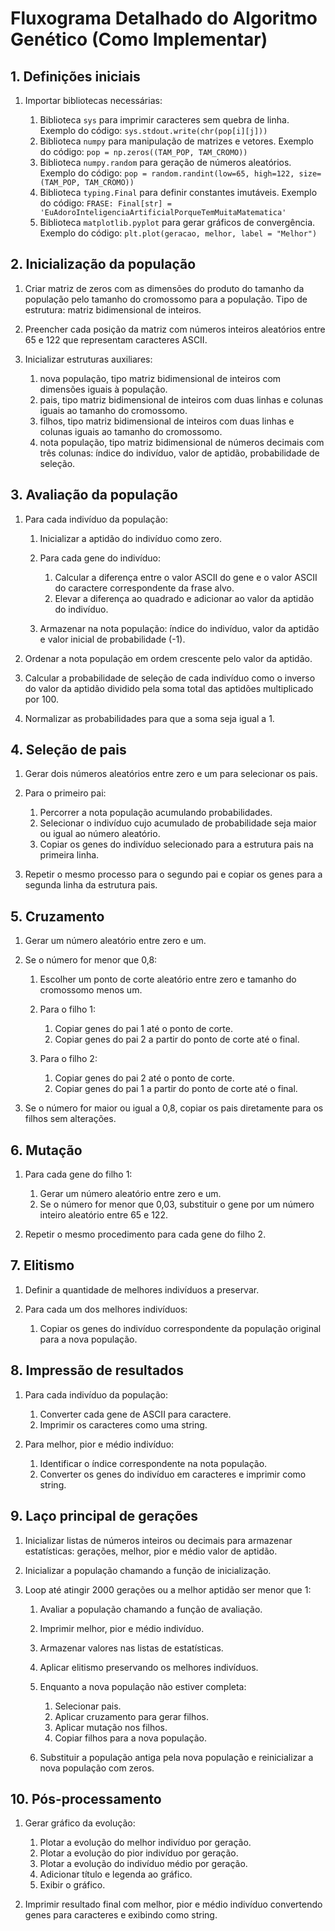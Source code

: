 # Fluxograma Detalhado do Algoritmo Genético (Como Implementar)

## 1. Definições iniciais

1. Importar bibliotecas necessárias:

   1. Biblioteca `sys` para imprimir caracteres sem quebra de linha. Exemplo do código: `sys.stdout.write(chr(pop[i][j]))`
   2. Biblioteca `numpy` para manipulação de matrizes e vetores. Exemplo do código: `pop = np.zeros((TAM_POP, TAM_CROMO))`
   3. Biblioteca `numpy.random` para geração de números aleatórios. Exemplo do código: `pop = random.randint(low=65, high=122, size=(TAM_POP, TAM_CROMO))`
   4. Biblioteca `typing.Final` para definir constantes imutáveis. Exemplo do código: `FRASE: Final[str] = 'EuAdoroInteligenciaArtificialPorqueTemMuitaMatematica'`
   5. Biblioteca `matplotlib.pyplot` para gerar gráficos de convergência. Exemplo do código: `plt.plot(geracao, melhor, label = "Melhor")`

## 2. Inicialização da população

1. Criar matriz de zeros com as dimensões do produto do tamanho da população pelo tamanho do cromossomo para a população. Tipo de estrutura: matriz bidimensional de inteiros.
2. Preencher cada posição da matriz com números inteiros aleatórios entre 65 e 122 que representam caracteres ASCII.
3. Inicializar estruturas auxiliares:

   1. nova população, tipo matriz bidimensional de inteiros com dimensões iguais à população.
   2. pais, tipo matriz bidimensional de inteiros com duas linhas e colunas iguais ao tamanho do cromossomo.
   3. filhos, tipo matriz bidimensional de inteiros com duas linhas e colunas iguais ao tamanho do cromossomo.
   4. nota população, tipo matriz bidimensional de números decimais com três colunas: índice do indivíduo, valor de aptidão, probabilidade de seleção.

## 3. Avaliação da população

1. Para cada indivíduo da população:

   1. Inicializar a aptidão do indivíduo como zero.
   2. Para cada gene do indivíduo:

      1. Calcular a diferença entre o valor ASCII do gene e o valor ASCII do caractere correspondente da frase alvo.
      2. Elevar a diferença ao quadrado e adicionar ao valor da aptidão do indivíduo.
   3. Armazenar na nota população: índice do indivíduo, valor da aptidão e valor inicial de probabilidade (-1).
2. Ordenar a nota população em ordem crescente pelo valor da aptidão.
3. Calcular a probabilidade de seleção de cada indivíduo como o inverso do valor da aptidão dividido pela soma total das aptidões multiplicado por 100.
4. Normalizar as probabilidades para que a soma seja igual a 1.

## 4. Seleção de pais

1. Gerar dois números aleatórios entre zero e um para selecionar os pais.
2. Para o primeiro pai:

   1. Percorrer a nota população acumulando probabilidades.
   2. Selecionar o indivíduo cujo acumulado de probabilidade seja maior ou igual ao número aleatório.
   3. Copiar os genes do indivíduo selecionado para a estrutura pais na primeira linha.
3. Repetir o mesmo processo para o segundo pai e copiar os genes para a segunda linha da estrutura pais.

## 5. Cruzamento

1. Gerar um número aleatório entre zero e um.
2. Se o número for menor que 0,8:

   1. Escolher um ponto de corte aleatório entre zero e tamanho do cromossomo menos um.
   2. Para o filho 1:

      1. Copiar genes do pai 1 até o ponto de corte.
      2. Copiar genes do pai 2 a partir do ponto de corte até o final.
   3. Para o filho 2:

      1. Copiar genes do pai 2 até o ponto de corte.
      2. Copiar genes do pai 1 a partir do ponto de corte até o final.
3. Se o número for maior ou igual a 0,8, copiar os pais diretamente para os filhos sem alterações.

## 6. Mutação

1. Para cada gene do filho 1:

   1. Gerar um número aleatório entre zero e um.
   2. Se o número for menor que 0,03, substituir o gene por um número inteiro aleatório entre 65 e 122.
2. Repetir o mesmo procedimento para cada gene do filho 2.

## 7. Elitismo

1. Definir a quantidade de melhores indivíduos a preservar.
2. Para cada um dos melhores indivíduos:

   1. Copiar os genes do indivíduo correspondente da população original para a nova população.

## 8. Impressão de resultados

1. Para cada indivíduo da população:

   1. Converter cada gene de ASCII para caractere.
   2. Imprimir os caracteres como uma string.
2. Para melhor, pior e médio indivíduo:

   1. Identificar o índice correspondente na nota população.
   2. Converter os genes do indivíduo em caracteres e imprimir como string.

## 9. Laço principal de gerações

1. Inicializar listas de números inteiros ou decimais para armazenar estatísticas: gerações, melhor, pior e médio valor de aptidão.
2. Inicializar a população chamando a função de inicialização.
3. Loop até atingir 2000 gerações ou a melhor aptidão ser menor que 1:

   1. Avaliar a população chamando a função de avaliação.
   2. Imprimir melhor, pior e médio indivíduo.
   3. Armazenar valores nas listas de estatísticas.
   4. Aplicar elitismo preservando os melhores indivíduos.
   5. Enquanto a nova população não estiver completa:

      1. Selecionar pais.
      2. Aplicar cruzamento para gerar filhos.
      3. Aplicar mutação nos filhos.
      4. Copiar filhos para a nova população.
   6. Substituir a população antiga pela nova população e reinicializar a nova população com zeros.

## 10. Pós-processamento

1. Gerar gráfico da evolução:

   1. Plotar a evolução do melhor indivíduo por geração.
   2. Plotar a evolução do pior indivíduo por geração.
   3. Plotar a evolução do indivíduo médio por geração.
   4. Adicionar título e legenda ao gráfico.
   5. Exibir o gráfico.
2. Imprimir resultado final com melhor, pior e médio indivíduo convertendo genes para caracteres e exibindo como string.
